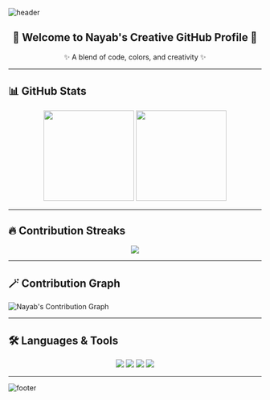<!-- 🌈 Header Banner -->
![header](https://capsule-render.vercel.app/api?type=waving&color=0:ff00ff,100:8000ff&height=200&section=header&text=Nayab's%20GitHub%20World&fontSize=40&fontColor=fff&animation=twinkling&fontAlignY=35)

<!-- 🦄 Introduction -->
<h2 align="center">🌸 Welcome to Nayab's Creative GitHub Profile 🌸</h2>
<p align="center">✨ A blend of code, colors, and creativity ✨</p>

---

## 📊 GitHub Stats

<p align="center">
  <img src="https://github-readme-stats.vercel.app/api?username=NayabFatima&show_icons=true&theme=dracula&border_radius=20&bg_color=0d1117&title_color=ff00ff&icon_color=ff69b4&text_color=ffffff" height="180">
  <img src="https://github-readme-stats.vercel.app/api/top-langs/?username=NayabFatima&layout=compact&theme=dracula&border_radius=20&bg_color=0d1117&title_color=ff00ff&text_color=ffffff" height="180">
</p>

---

## 🔥 Contribution Streaks

<p align="center">
  <img src="https://github-readme-streak-stats.herokuapp.com/?user=NayabFatima&theme=dracula&fire=ff69b4&ring=ff00ff&currStreakLabel=ff69b4&background=0d1117&border_radius=20" />
</p>

---

## 🪄 Contribution Graph

![Nayab's Contribution Graph](https://github-readme-activity-graph.vercel.app/graph?username=NayabFatima&bg_color=0d1117&color=ff00ff&line=ff69b4&point=ffffff&area=true&hide_border=true)

---

## 🛠️ Languages & Tools

<p align="center">
  <img src="https://img.shields.io/badge/Python-ff69b4?style=for-the-badge&logo=python&logoColor=white" />
  <img src="https://img.shields.io/badge/Java-8000ff?style=for-the-badge&logo=openjdk&logoColor=white" />
  <img src="https://img.shields.io/badge/Linux-ff00ff?style=for-the-badge&logo=linux&logoColor=white" />
  <img src="https://img.shields.io/badge/GitHub-ff69b4?style=for-the-badge&logo=github&logoColor=white" />
</p>

---



<!-- 🌈 Footer Banner -->
![footer](https://capsule-render.vercel.app/api?type=waving&color=0:8000ff,100:ff00ff&height=150&section=footer)

